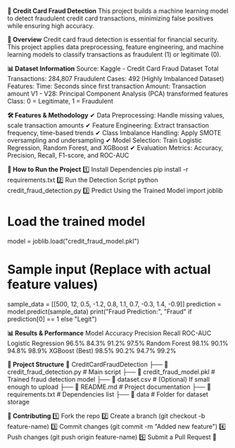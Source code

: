 **🚀 Credit Card Fraud Detection**
This project builds a machine learning model to detect fraudulent credit card transactions, minimizing false positives while ensuring high accuracy.

**📌 Overview**
Credit card fraud detection is essential for financial security. This project applies data preprocessing, feature engineering, and machine learning models to classify transactions as fraudulent (1) or legitimate (0).

**📊 Dataset Information**
Source: Kaggle - Credit Card Fraud Dataset
Total Transactions: 284,807
Fraudulent Cases: 492 (Highly Imbalanced Dataset)
Features:
Time: Seconds since first transaction
Amount: Transaction amount
V1 - V28: Principal Component Analysis (PCA) transformed features
Class: 0 = Legitimate, 1 = Fraudulent

**🛠 Features & Methodology**
✔ Data Preprocessing: Handle missing values, scale transaction amounts
✔ Feature Engineering: Extract transaction frequency, time-based trends
✔ Class Imbalance Handling: Apply SMOTE oversampling and undersampling
✔ Model Selection: Train Logistic Regression, Random Forest, and XGBoost
✔ Evaluation Metrics: Accuracy, Precision, Recall, F1-score, and ROC-AUC

**🚀 How to Run the Project**
1️⃣ Install Dependencies
pip install -r requirements.txt
2️⃣ Run the Detection Script
python credit_fraud_detection.py
3️⃣ Predict Using the Trained Model
import joblib
# Load the trained model
model = joblib.load("credit_fraud_model.pkl")
# Sample input (Replace with actual feature values)
sample_data = [[500, 12, 0.5, -1.2, 0.8, 1.1, 0.7, -0.3, 1.4, -0.9]]
prediction = model.predict(sample_data)
print("Fraud Prediction:", "Fraud" if prediction[0] == 1 else "Legit")

**📊 Results & Performance**
Model                   Accuracy    Precision    Recall    ROC-AUC
Logistic Regression      96.5%        84.3%       91.2%     97.5%
Random Forest            98.1%        90.1%       94.8%     98.9%
XGBoost (Best)           98.5%        90.2%       94.7%     99.2%

**📂 Project Structure**
📂 CreditCardFraudDetection
 ├── 📄 credit_fraud_detection.py  # Main script
 ├── 📄 credit_fraud_model.pkl     # Trained fraud detection model
 ├── 📄 dataset.csv                # (Optional) If small enough to upload
 ├── 📄 README.md                  # Project documentation
 ├── 📄 requirements.txt           # Dependencies list
 ├── 📂 data                       # Folder for dataset storage

**📢 Contributing**
1️⃣ Fork the repo
2️⃣ Create a branch (git checkout -b feature-name)
3️⃣ Commit changes (git commit -m "Added new feature")
4️⃣ Push changes (git push origin feature-name)
5️⃣ Submit a Pull Request 🚀
